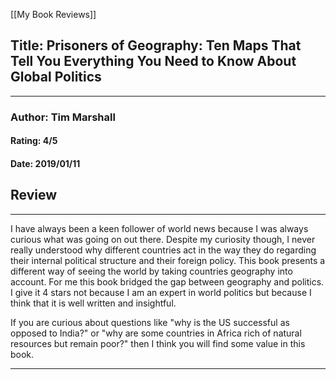 [[My Book Reviews]]

 
 ## Title: Prisoners of Geography: Ten Maps That Tell You Everything You Need to Know About Global Politics
 ---
 ### Author: Tim Marshall
 #### Rating: 4/5
 #### Date: 2019/01/11


 ## Review
 ---
 I have always been a keen follower of world news because I was always curious what was going on out there. Despite my curiosity though, I never really understood why different countries act in the way they do regarding their internal political structure and their foreign policy. This book presents a different way of seeing the world by taking countries geography into account. For me this book bridged the gap between geography and politics. I give it 4 stars not because I am an expert in world politics but because I think that it is well written and insightful.   
  
If you are curious about questions like "why is the US successful as opposed to India?" or "why are some countries in Africa rich of natural resources but remain poor?" then I think you will find some value in this book.



 ---
 